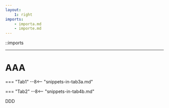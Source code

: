 ```yaml
---
layout:
    1: right
imports:
    - importa.md
    - importe.md
---
```


::imports

---

# AAA

=== "Tab1"
    --8<-- "snippets-in-tab3a.md"

=== "Tab2"
    --8<-- "snippets-in-tab4b.md"

DDD
